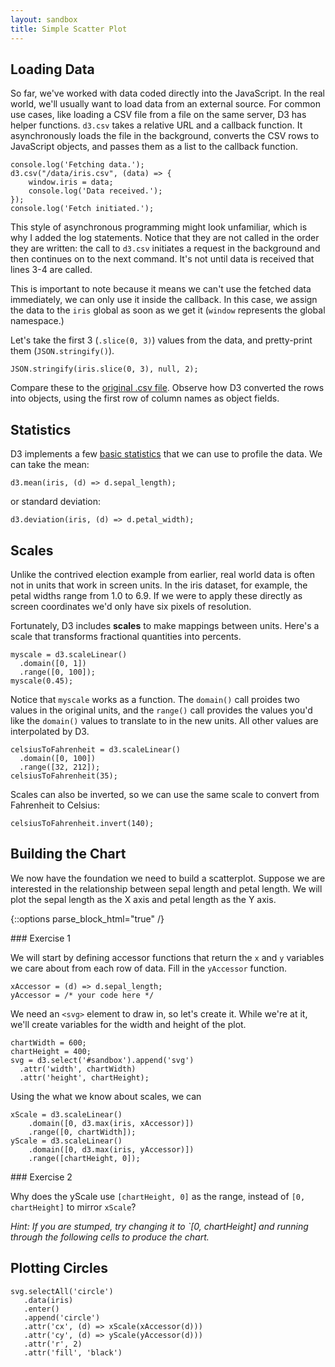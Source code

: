 ```yaml
---
layout: sandbox
title: Simple Scatter Plot
---
```


## Loading Data

So far, we've worked with data coded directly into the JavaScript. In the real world, we'll usually want to load data from an external source. For common use cases, like loading a CSV file from a file on the same server, D3 has helper functions. `d3.csv` takes a relative URL and a callback function. It asynchronously loads the file in the background, converts the CSV rows to JavaScript objects, and passes them as a list to the callback function.

    console.log('Fetching data.');
    d3.csv("/data/iris.csv", (data) => {
        window.iris = data;
        console.log('Data received.');
    });
    console.log('Fetch initiated.');

This style of asynchronous programming might look unfamiliar, which is why I added the log statements. Notice that they are not called in the order they are written: the call to `d3.csv` initiates a request in the background and then continues on to the next command. It's not until data is received that lines 3-4 are called.

This is important to note because it means we can't use the fetched data immediately, we can only use it inside the callback. In this case, we assign the data to the `iris` global as soon as we get it (`window` represents the global namespace.)

Let's take the first 3 (`.slice(0, 3)`) values from the data, and pretty-print them (`JSON.stringify()`).

    JSON.stringify(iris.slice(0, 3), null, 2);

Compare these to the [original .csv file](data/iris.csv). Observe how D3 converted the rows into objects, using the first row of column names as object fields.

## Statistics

D3 implements a few [basic statistics](https://github.com/d3/d3-array/blob/master/README.md#statistics) that we can use to profile the data. We can take the mean:

    d3.mean(iris, (d) => d.sepal_length);

or standard deviation:

    d3.deviation(iris, (d) => d.petal_width);

## Scales

Unlike the contrived election example from earlier, real world data is often not in units that work in screen units. In the iris dataset, for example, the petal widths range from 1.0 to 6.9. If we were to apply these directly as screen coordinates we'd only have six pixels of resolution.

Fortunately, D3 includes **scales** to make mappings between units. Here's a scale that transforms fractional quantities into percents.

    myscale = d3.scaleLinear()
      .domain([0, 1])
      .range([0, 100]);
    myscale(0.45);

Notice that `myscale` works as a function. The `domain()` call proides two values in the original units, and the `range()` call provides the values you'd like the `domain()` values to translate to in the new units. All other values are interpolated by D3.

    celsiusToFahrenheit = d3.scaleLinear()
      .domain([0, 100])
      .range([32, 212]);
    celsiusToFahrenheit(35);

Scales can also be inverted, so we can use the same scale to convert from Fahrenheit to Celsius:

    celsiusToFahrenheit.invert(140);

## Building the Chart

We now have the foundation we need to build a scatterplot. Suppose we are interested in the relationship between sepal length and petal length. We will plot the sepal length as the X axis and petal length as the Y axis.

{::options parse_block_html="true" /}
<div class="exercise">
### Exercise 1

We will start by defining accessor functions that return the `x` and `y` variables we care about from each row of data. Fill in the `yAccessor` function.

    xAccessor = (d) => d.sepal_length;
    yAccessor = /* your code here */
</div>

We need an `<svg>` element to draw in, so let's create it. While we're at it, we'll create variables for the width and height of the plot.

    chartWidth = 600;
    chartHeight = 400;
    svg = d3.select('#sandbox').append('svg')
      .attr('width', chartWidth)
      .attr('height', chartHeight);

Using the what we know about scales, we can 

    xScale = d3.scaleLinear()
        .domain([0, d3.max(iris, xAccessor)])
        .range([0, chartWidth]);
    yScale = d3.scaleLinear()
        .domain([0, d3.max(iris, yAccessor)])
        .range([chartHeight, 0]);

<div class="exercise">
### Exercise 2

Why does the yScale use `[chartHeight, 0]` as the range, instead of `[0, chartHeight]` to mirror `xScale`?

*Hint: If you are stumped, try changing it to `[0, chartHeight] and running through the following cells to produce the chart.*
</div>

## Plotting Circles

    svg.selectAll('circle')
       .data(iris)
       .enter()
       .append('circle')
       .attr('cx', (d) => xScale(xAccessor(d)))
       .attr('cy', (d) => yScale(yAccessor(d)))
       .attr('r', 2)
       .attr('fill', 'black')